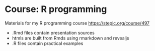 # Course: R programming
Materials for my R programming course https://stepic.org/course/497
  - .Rmd files contain presentation sources
  - htmls are built from Rmds using rmarkdown and revealjs
  - .R files contain practical examples
